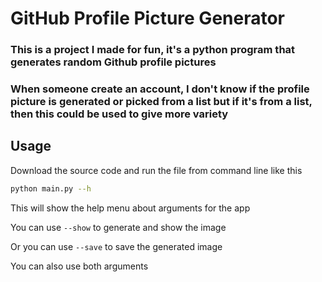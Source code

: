 # GitHub Profile Picture Generator

### This is a project I made for fun, it's a python program that generates random Github profile pictures
### When someone create an account, I don't know if the profile picture is generated or picked from a list but if it's from a list, then this could be used to give more variety

## Usage
Download the source code and run the file from command line like this
```bash
python main.py --h
```
This will show the help menu about arguments for the app

You can use `--show` to generate and show the image

Or you can use `--save` to save the generated image

You can also use both arguments
